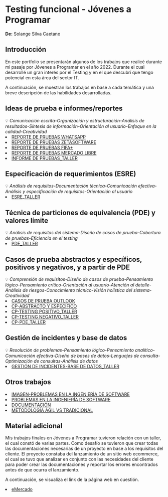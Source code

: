 # Testing funcional - Jóvenes a Programar

**De:** Solange Silva Caetano

## Introducción

En este portfolio se presentarán algunos de los trabajos que realicé durante mi pasaje por Jóvenes a Programar en el año 2022. Durante el cual desarrollé un gran interés por el Testing y en el que descubrí que tengo potencial en esta área del sector IT.

A continuación, se muestran los trabajos en base a cada temática y una breve descripción de las habilidades desarrolladas.


## Ideas de prueba e informes/reportes

<aside>
💡 <em>Comunicación escrita-Organización y estructuración-Análisis de resultados-Síntesis de información-Orientación al usuario-Enfoque en la calidad-Creatividad</em>
  
  <li><a href="https://drive.google.com/file/d/1PoU3RvyHpPornjoyJ_d2eQYu7jXKuAIM/view?usp=sharing">REPORTE DE PRUEBAS WHATSAPP</a><br>
  <li><a href="https://drive.google.com/file/d/1OxQR384Mm_krlZc99sN4MG8iFRynh2U-/view?usp=sharing">REPORTE DE PRUEBAS ZETASOFTWARE</a><br>
  <li><a href="https://drive.google.com/file/d/1QQ51szQszW6Dmc4-FF2IGmQHq53ywXtI/view?usp=sharing">REPORTE DE PRUEBAS FIFA+</a><br>
  <li><a href="https://drive.google.com/file/d/1QTJQHQ5uz86yMOSO-8FTPIBYMXGyn3Ou/view?usp=sharing">REPORTE DE PRUEBAS MERCADO LIBRE</a><br>
  <li><a href="https://drive.google.com/file/d/13b6UDoSc7FEFEyH1zrvBFvVRr8U54WgG/view?usp=sharing">INFORME DE PRUEBAS_TALLER</a><br>

## Especificación de requerimientos (ESRE)

<aside>
💡 <em>Análisis de requisitos-Documentación técnica-Comunicación efectiva-Análisis y especificación de requisitos-Orientación al usuario</em>

  <li><a href="https://drive.google.com/file/d/1-azpsz4DM6pMkeY-1KTCKf5YzW3iUQjv/view?usp=sharing">ESRE_TALLER</a>

## Técnica de particiones de equivalencia (PDE) y valores límite

<aside>
💡 <em>Análisis de requisitos del sistema-Diseño de casos de prueba-Cobertura de pruebas-Eficiencia en el testing</em>

  <li><a href="https://drive.google.com/file/d/13H2K53Ds3lxC92u62OxhAn4ksBPLCxrn/view?usp=sharing">PDE_TALLER</a>

## Casos de prueba abstractos y específicos, positivos y negativos, y a partir de PDE

<aside>
💡 <em>Comprensión de requisitos-Diseño de casos de prueba-Pensamiento lógico-Pensamiento crítico-Orientación al usuario-Atención al detalle-Análisis de riesgos-Conocimiento técnico-Visión holística del sistema-Creatividad</em>

  <li><a href="https://drive.google.com/file/d/16QKgQxQodJa6oZ_vcdSaNX0UCT4WCvAy/view?usp=sharing">CASOS DE PRUEBA OUTLOOK</a><br>
  <li><a href="https://drive.google.com/file/d/1MlYfvM4DwCbV8qXcxvAKPzSQVa3tYdrD/view?usp=sharing">CP-ABSTRACTO Y ESPECÍFICO</a><br>
  <li><a href="https://drive.google.com/file/d/13GAl903c6o4uXnpuU4JvlE69LFvAnPQ0/view?usp=sharing">CP-TESTING POSITIVO_TALLER</a><br>
  <li><a href="https://drive.google.com/file/d/13GHF3XYQ0B5XmxQRe1R-KimxifJChVvc/view?usp=sharing">CP-TESTING NEGATIVO_TALLER</a><br>
  <li><a href="https://drive.google.com/file/d/13Kld2UMXAaVENju2ZTbZUDJ9Z2fqSAZc/view?usp=sharing">CP-PDE_TALLER</a>
  
## Gestión de incidentes y base de datos

<aside>
💡 <em>Resolución de problemas-Pensamiento lógico-Pensamiento analítico-Comunicación efectiva-Diseño de bases de datos-Lenguajes de consulta-Optimización de consultas-Análisis de datos</em>

  <li><a href="https://drive.google.com/file/d/1EysRgTCUEXDGwkHowcZeDuIB-xy9SqnV/view?usp=sharing">GESTIÓN DE INCIDENTES-BASE DE DATOS_TALLER</a>

## Otros trabajos
  <li><a href="https://drive.google.com/file/d/13DlDebQ8JwwVWrJkNIq1tN5xt_Cne0zo/view?usp=sharing">IMAGEN-PROBLEMAS EN LA INGENIERÍA DE SOFTWARE</a><br>
  <li><a href="https://drive.google.com/file/d/14VCj-sFNlmZavnBH_IRT7yBe68G6jUG_/view?usp=sharing">PROBLEMAS EN LA INGENIERÍA DE SOFTWARE</a><br>
  <li><a href="https://drive.google.com/file/d/14d3wEDDAdMVPSxpzvMt6jxiNT36frZxM/view?usp=sharing">DOCUMENTACIÓN</a><br>
  <li><a href="https://drive.google.com/file/d/1RwD6me8C4TuzL2MqDohmfooPoBrJGnsK/view?usp=sharing
" rel="nofollow">METODOLOGÍA ÁGIL VS TRADICIONAL</a>

## Material adicional

Mis trabajos finales en Jóvenes a Programar tuvieron relación con un taller, el cual constó de varias partes.
Como desafío se tuvieron que crear todas las documentaciones necesarias de un proyecto en base a los requisitos del cliente.
El proyecto constaba del lanzamiento de un sitio web ecommerce, el cual se tuvo que analizar en conjunto con las necesidades del cliente para poder crear las documentaciones y reportar los errores encontrados antes de que ocurra el lanzamiento.

A continuación, se visualiza el link de la página web en cuestión.
<li><a href="https://japceibal.github.io/e-mercado-TESTING/index.html">eMercado</a>

